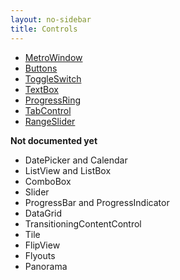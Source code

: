 ```yaml
---
layout: no-sidebar
title: Controls 
---
```

 - [MetroWindow](/controls/metro-window.html)
 - [Buttons](/controls/buttons.html)
 - [ToggleSwitch](/controls/toggle-switch.html)
 - [TextBox](/controls/textbox.html)
 - [ProgressRing](/controls/progress-ring.html)
 - [TabControl](/controls/tab-control.html)
 - [RangeSlider](/controls/range-slider.html)
 
 **Not documented yet**
 - DatePicker and Calendar
 - ListView and ListBox
 - ComboBox
 - Slider
 - ProgressBar and ProgressIndicator
 - DataGrid
 - TransitioningContentControl
 - Tile
 - FlipView
 - Flyouts
 - Panorama
